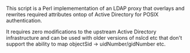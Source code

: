 This script is a Perl implemementation of an LDAP proxy that overlays and rewrites required attributes ontop of Active Directory for POSIX authentication.

It requires zero modifications to the upstream Active Directory infrastructure and can be used with older versions of nslcd etc that don't support the ability to map objectSid -> uidNumber/gidNumber etc.
